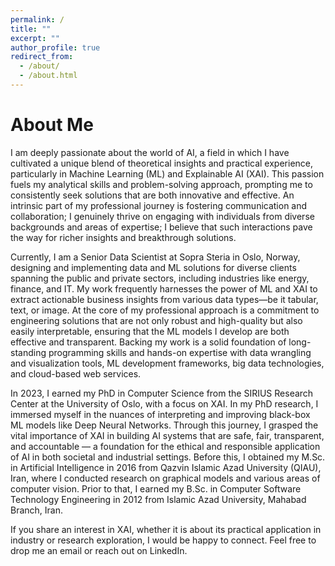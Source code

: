 ```yaml
---
permalink: /
title: ""
excerpt: ""
author_profile: true
redirect_from: 
  - /about/
  - /about.html
---
```

About Me
=====
I am deeply passionate about the world of AI, a field in which I have cultivated a unique blend of theoretical insights and practical experience, particularly in Machine Learning (ML) and Explainable AI (XAI). This passion fuels my analytical skills and problem-solving approach, prompting me to consistently seek solutions that are both innovative and effective. An intrinsic part of my professional journey is fostering communication and collaboration; I genuinely thrive on engaging with individuals from diverse backgrounds and areas of expertise; I believe that such interactions pave the way for richer insights and breakthrough solutions. 

Currently, I am a Senior Data Scientist at Sopra Steria in Oslo, Norway, designing and implementing data and ML solutions for diverse clients spanning the public and private sectors, including industries like energy, finance, and IT. My work frequently harnesses the power of ML and XAI to extract actionable business insights from various data types—be it tabular, text, or image. At the core of my professional approach is a commitment to engineering solutions that are not only robust and high-quality but also easily interpretable, ensuring that the ML models I develop are both effective and transparent. Backing my work is a solid foundation of long-standing programming skills and hands-on expertise with data wrangling and visualization tools, ML development frameworks, big data technologies, and cloud-based web services.

In 2023, I earned my PhD in Computer Science from the SIRIUS Research Center at the University of Oslo, with a focus on XAI. In my PhD research, I immersed myself in the nuances of interpreting and improving black-box ML models like Deep Neural Networks. Through this journey, I grasped the vital importance of XAI in building AI systems that are safe, fair, transparent, and accountable — a foundation for the ethical and responsible application of AI in both societal and industrial settings. Before this, I obtained my M.Sc. in Artificial Intelligence in 2016 from Qazvin Islamic Azad University (QIAU), Iran, where I conducted research on graphical models and various areas of computer vision. Prior to that, I earned my B.Sc. in Computer Software Technology Engineering in 2012 from Islamic Azad University, Mahabad Branch, Iran.

If you share an interest in XAI, whether it is about its practical application in industry or research exploration, I would be happy to connect. Feel free to drop me an email or reach out on LinkedIn. 

